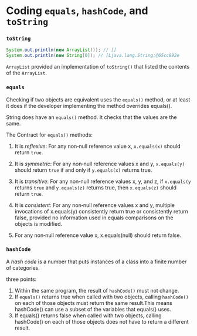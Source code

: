 # Coding `equals`, `hashCode`, and `toString`

### `toString`

```java
System.out.println(new ArrayList()); // []
System.out.println(new String[0]); // [Ljava.lang.String;@65cc892e
```
`ArrayList` provided an implementation of `toString()` that listed the contents of the `ArrayList`.

### `equals`

Checking if two objects are equivalent uses the `equals()` method, or at least it does if the developer implementing the method overrides equals().

String does have an `equals()` method. It checks that the values are the same.

The Contract for `equals()` methods: 

1. It is _reflexive_: For any non‐null reference value x, `x.equals(x)` should return `true`.

2. It is _symmetric_: For any non‐null reference values x and y, `x.equals(y)` should return `true` if and only if `y.equals(x)` returns true.
3. It is _transitive_: For any non‐null reference values x, y, and z, if `x.equals(y` returns `true` and `y.equals(z)` returns true, then `x.equals(z)` should return `true`.

4. It is _consistent_: For any non‐null reference values x and y, multiple invocations of x.equals(y) consistently return true or consistently return false, provided no information used in equals comparisons on the objects is modified.

5. For any non‐null reference value x, x.equals(null) should return false.

### `hashCode`
A _hash code_ is a number that puts instances of a class into a finite number of categories.

three points:

1. Within the same program, the result of `hashCode()` must not change. 
2. If `equals()` returns true when called with two objects, calling `hashCode()` on each of those objects must return the same result.This means hashCode() can use a subset of the variables that equals() uses.
3. If equals() returns false when called with two objects, calling hashCode() on each of those objects does not have to return a different result.

